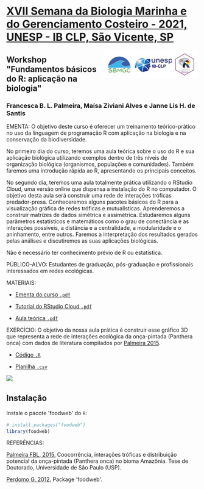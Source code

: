 # [XVII Semana da Biologia Marinha e do Gerenciamento Costeiro - 2021, UNESP - IB CLP, São Vicente, SP](https://www.even3.com.br/xviisbmgc)
<img src="unesp_logos.png" align="right" width = "250px"/>

## Workshop "Fundamentos básicos do R: aplicação na biologia"

### Francesca B. L. Palmeira, Maísa Ziviani Alves e Janne Lis H. de Santis

EMENTA: O objetivo deste curso é oferecer um treinamento teórico-prático no uso da linguagem de programação R com aplicação na biologia e na conservação da biodiversidade.

No primeiro dia do curso, teremos uma aula teórica sobre o uso do R e sua aplicação biológica utilizando exemplos dentro de três níveis de organização biológica (organismos, populações e comunidades). Também faremos uma introdução rápida ao R, apresentando os principais conceitos.

No segundo dia, teremos uma aula totalmente prática utilizando o RStudio Cloud, uma versão online que dispensa a instalação do R no computador. O objetivo desta aula será construir uma rede de interações tróficas predador-presa. Conheceremos alguns pacotes básicos do R para a visualização gráfica de redes tróficas e mutualísticas. Aprenderemos a construir matrizes de dados simétrica e assimétrica. Estudaremos alguns parâmetros estatísticos e matemáticos como o grau de conectância e as interações possíveis, a distância e a centralidade, a modularidade e o aninhamento, entre outros. Faremos a interpretação dos resultados gerados pelas análises e discutiremos as suas aplicações biológicas.

Não é necessário ter conhecimento prévio de R ou estatística.

PÚBLICO-ALVO: Estudantes de graduação, pós-graduação e profissionais interessados em redes ecológicas.

MATERIAIS:

- [Ementa do curso `.pdf`](https://github.com/fblpalmeira/SBMGC_2021/blob/main/doc/1_Ementa_Workshop_R_SBMGC_2021.pdf)

- [Tutorial do RStudio Cloud `.pdf`](https://github.com/fblpalmeira/SBMGC_2021/blob/main/doc/2_Tutorial_RStudioCloud_Pronta_Cientista_2021.pdf)

- [Aula teórica  `.pdf`](https://github.com/fblpalmeira/SBMGC_2021/blob/main/doc/3_Aula_Teorica_Modelos.pdf)

EXERCÍCIO: O objetivo da nossa aula prática é construir esse gráfico 3D que representa a rede de interações ecológica da onça-pintada (Panthera onca) com dados de literatura compilados por [Palmeira 2015](https://www.teses.usp.br/teses/disponiveis/11/11150/tde-17092015-111206/publico/Francesca_Belem_Lopes_Palmeira_versao_revisada.pdf).

- [Código `.R`](https://github.com/fblpalmeira/foodweb/blob/main/jaguar_foodweb.R)

- [Planilha `.csv`](https://github.com/fblpalmeira/foodweb/blob/main/jaguar_foodweb.csv)

<img src="jaguar_foodweb.gif">

## Instalação

Instale o pacote 'foodweb' do `R`:

``` r
# install.packages("foodweb")
library(foodweb)
```

REFERÊNCIAS:

[Palmeira FBL, 2015.](https://www.teses.usp.br/teses/disponiveis/11/11150/tde-17092015-111206/publico/Francesca_Belem_Lopes_Palmeira_versao_revisada.pdf) Coocorrência, interações tróficas e distribuição potencial da onça-pintada (Panthera onca) no bioma Amazônia. Tese de Doutorado, Universidade de São Paulo (USP).

[Perdomo G, 2012.](https://cran.r-project.org/web/packages/foodweb/foodweb.pdf) Package 'foodweb'.
